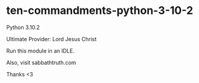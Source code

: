 # ten-commandments-python-3-10-2
Python 3.10.2

Ultimate Provider: Lord Jesus Christ

Run this module in an IDLE.

Also, visit sabbathtruth.com

Thanks <3
